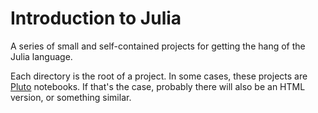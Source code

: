 # Introduction to Julia

A series of small and self-contained projects for getting the hang of the Julia language.

Each directory is the root of a project. In some cases, these projects are [Pluto](https://github.com/fonsp/Pluto.jl) notebooks. If that's the case, probably there will also be an HTML version, or something similar.
